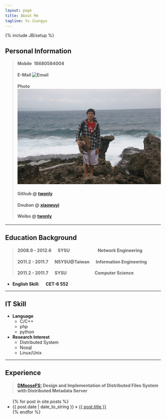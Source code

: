 ```yaml
---
layout: page
title: About Me
tagline: Yu Jiongyu
---
```

{% include JB/setup %}

## Personal Information

<!--#### &emsp;Yu Jiongyu-->
>#### Mobile  &nbsp;18680584004
>#### E-Mail  ![Email](http://services.nexodyne.com/email/icon/EgKqVgkYtA%3D%3D/jpSw7ZI%3D/R01haWw%3D/0/image.png)
>#### Photo  ![Photo](assets/images/me.jpg)
>#### Github @ [twonly](http://www.github.com/github "Github Link")  
>#### Douban @ [xiaowuyi](http://www.douban.com/people/xiaowuyi/ "Douban Link")  
>#### Weibo @ [twonly](http://www.weibo.com/twonly "Weibo Link")

- - -

## Education Background
>####   2008.9 - 2012.6 &emsp; SYSU  &emsp;&emsp;&emsp;&emsp;&emsp;&emsp;    Network Engineering
>####   2011.2 - 2011.7 &emsp; NSYSU@Taiwan &emsp; Information Engineering
>####   2011.2 - 2011.7 &emsp; SYSU &emsp; &emsp;&emsp;&emsp;&emsp;&emsp;Computer Science

*   **English Skill: &emsp; CET-6 552**

- - -
## IT Skill
*   **Language**
    *   C/C++
    *   php
    *   python
*   **Research Interest** 
    *   Distributed System
    *   Nosql
    *   Linux/Unix

- - -

## Experience
>####  [DMooseFS:][dmoosefs] Design and Implementation of Distributed Files System with Distributed Metadata Server 

<ul class="posts">
  {% for post in site.posts %}
    <li><span>{{ post.date | date_to_string }}</span> &raquo; <a href="{{ BASE_PATH }}{{ post.url }}">{{ post.title }}</a></li>
  {% endfor %}
</ul>

[dmoosefs]: http://www.ieee.org.hk/apcloudcc/program.html
